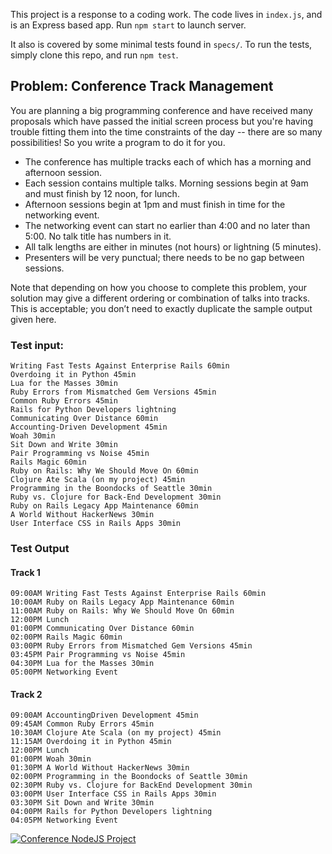 
This project is a response to a coding work.
The code lives in `index.js`, and is an Express based app. Run `npm start` to launch server.

It also is covered by some minimal tests found in `specs/`.
To run the tests, simply clone this repo, and run `npm test`.

## Problem: Conference Track Management

You are planning a big programming conference and have received many proposals
which have passed the initial screen process but you're having trouble fitting
them into the time constraints of the day -- there are so many possibilities!
So you write a program to do it for you.

 * The conference has multiple tracks each of which has a morning and afternoon session.
 * Each session contains multiple talks. Morning sessions begin at 9am and must finish by 12 noon, for lunch.
 * Afternoon sessions begin at 1pm and must finish in time for the networking event.
 * The networking event can start no earlier than 4:00 and no later than 5:00. No talk title has numbers in it.
 * All talk lengths are either in minutes (not hours) or lightning (5 minutes).
 * Presenters will be very punctual; there needs to be no gap between sessions.

Note that depending on how you choose to complete this problem, your solution
may give a different ordering or combination of talks into tracks.
This is acceptable; you don’t need to exactly duplicate the sample output given
here.

### Test input:

    Writing Fast Tests Against Enterprise Rails 60min
    Overdoing it in Python 45min
    Lua for the Masses 30min
    Ruby Errors from Mismatched Gem Versions 45min
    Common Ruby Errors 45min
    Rails for Python Developers lightning
    Communicating Over Distance 60min
    Accounting-Driven Development 45min
    Woah 30min
    Sit Down and Write 30min
    Pair Programming vs Noise 45min
    Rails Magic 60min
    Ruby on Rails: Why We Should Move On 60min
    Clojure Ate Scala (on my project) 45min
    Programming in the Boondocks of Seattle 30min
    Ruby vs. Clojure for Back-End Development 30min
    Ruby on Rails Legacy App Maintenance 60min
    A World Without HackerNews 30min
    User Interface CSS in Rails Apps 30min

### Test Output

#### Track 1

    09:00AM Writing Fast Tests Against Enterprise Rails 60min
    10:00AM Ruby on Rails Legacy App Maintenance 60min
    11:00AM Ruby on Rails: Why We Should Move On 60min
    12:00PM Lunch
    01:00PM Communicating Over Distance 60min
    02:00PM Rails Magic 60min
    03:00PM Ruby Errors from Mismatched Gem Versions 45min
    03:45PM Pair Programming vs Noise 45min
    04:30PM Lua for the Masses 30min
    05:00PM Networking Event

#### Track 2

    09:00AM Accounting­Driven Development 45min
    09:45AM Common Ruby Errors 45min
    10:30AM Clojure Ate Scala (on my project) 45min
    11:15AM Overdoing it in Python 45min
    12:00PM Lunch
    01:00PM Woah 30min
    01:30PM A World Without HackerNews 30min
    02:00PM Programming in the Boondocks of Seattle 30min
    02:30PM Ruby vs. Clojure for Back­End Development 30min
    03:00PM User Interface CSS in Rails Apps 30min
    03:30PM Sit Down and Write 30min
    04:00PM Rails for Python Developers lightning
    04:05PM Networking Event

[![Conference NodeJS Project](http://img.youtube.com/vi/64i-yt5muYA/0.jpg)](http://www.youtube.com/watch?v=64i-yt5muYA)
